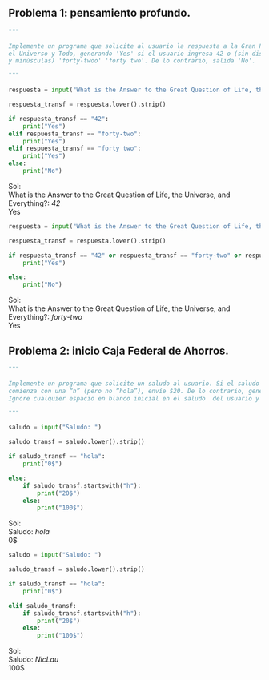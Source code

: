 ## Problema 1: pensamiento profundo.
```python
"""

Implemente un programa que solicite al usuario la respuesta a la Gran Pregunta de la Vida,
el Universo y Todo, generando 'Yes' si el usuario ingresa 42 o (sin distinguir entre mayúsculas
y minúsculas) 'forty-twoo' 'forty two'. De lo contrario, salida 'No'.

"""

respuesta = input("What is the Answer to the Great Question of Life, the Universe, and Everything?:" )

respuesta_transf = respuesta.lower().strip()

if respuesta_transf == "42":
    print("Yes")
elif respuesta_transf == "forty-two":
    print("Yes")
elif respuesta_transf == "forty two":
    print("Yes")
else:
    print("No")
```
Sol:  
What is the Answer to the Great Question of Life, the Universe, and Everything?: *42*  
Yes  

```python
respuesta = input("What is the Answer to the Great Question of Life, the Universe, and Everything?:" )

respuesta_transf = respuesta.lower().strip()

if respuesta_transf == "42" or respuesta_transf == "forty-two" or respuesta_transf == "forty two":
    print("Yes")

else:
    print("No")
```
Sol:  
What is the Answer to the Great Question of Life, the Universe, and Everything?: *forty-two*  
Yes  

## Problema 2: inicio Caja Federal de Ahorros.
```python
"""

Implemente un programa que solicite un saludo al usuario. Si el saludo comienza con "hola", envíe $0. Si el saludo 
comienza con una “h” (pero no “hola”), envíe $20. De lo contrario, genere $100.
Ignore cualquier espacio en blanco inicial en el saludo  del usuario y trate el saludo del usuario sin distinguir entre mayúsculas y minúsculas.

"""

saludo = input("Saludo: ")

saludo_transf = saludo.lower().strip()

if saludo_transf == "hola":
    print("0$")

else:
    if saludo_transf.startswith("h"):
        print("20$")
    else:
        print("100$")
```
Sol:  
Saludo: *hola*  
0$  

```python
saludo = input("Saludo: ")

saludo_transf = saludo.lower().strip()

if saludo_transf == "hola":
    print("0$")

elif saludo_transf:
    if saludo_transf.startswith("h"):
        print("20$")
    else:
        print("100$")
```
Sol:  
Saludo: *NicLau*  
100$  
